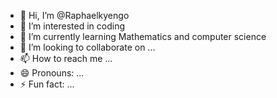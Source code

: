 - 👋 Hi, I’m @Raphaelkyengo
- 👀 I’m interested in coding
- 🌱 I’m currently learning Mathematics and computer science 
- 💞️ I’m looking to collaborate on ...
- 📫 How to reach me ...
- 😄 Pronouns: ...
- ⚡ Fun fact: ...

<!---
Raphaelkyengo/Raphaelkyengo is a ✨ special ✨ repository because its `README.md` (this file) appears on your GitHub profile.
You can click the Preview link to take a look at your changes.
--->
